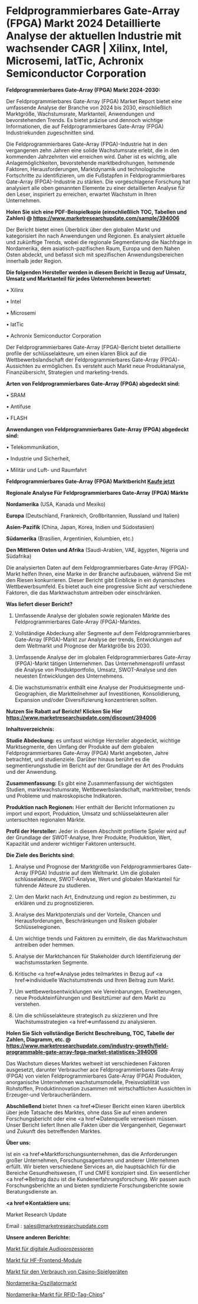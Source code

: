 # Feldprogrammierbares Gate-Array (FPGA) Markt 2024 Detaillierte Analyse der aktuellen Industrie mit wachsender CAGR | Xilinx, Intel, Microsemi, latTic, Achronix Semiconductor Corporation

<strong>Feldprogrammierbares Gate-Array (FPGA) Markt 2024-2030:</strong>

Der Feldprogrammierbares Gate-Array (FPGA) Market Report bietet eine umfassende Analyse der Branche von 2024 bis 2030, einschließlich Marktgröße, Wachstumsrate, Marktanteil, Anwendungen und bevorstehenden Trends. Es bietet präzise und dennoch wichtige Informationen, die auf Feldprogrammierbares Gate-Array (FPGA) Industriekunden zugeschnitten sind.

Die Feldprogrammierbares Gate-Array (FPGA)-Industrie hat in den vergangenen zehn Jahren eine solide Wachstumsrate erlebt, die in den kommenden Jahrzehnten viel erreichen wird. Daher ist es wichtig, alle Anlagemöglichkeiten, bevorstehende marktbedrohungen, hemmende Faktoren, Herausforderungen, Marktdynamik und technologische Fortschritte zu identifizieren, um die Fußstapfen in Feldprogrammierbares Gate-Array (FPGA)-Industrie zu stärken. Die vorgeschlagene Forschung hat analysiert alle oben genannten Elemente zu einer detaillierten Analyse für den Leser, inspiriert zu erreichen, erwartet Wachstum in Ihren Unternehmen.

<strong>Holen Sie sich eine PDF-Beispielkopie (einschließlich TOC, Tabellen und Zahlen) @
</strong><strong><a href=https://www.marketresearchupdate.com/sample/394006><strong>https://www.marketresearchupdate.com/sample/394006</u></font></a></strong></strong>

Der Bericht bietet einen Überblick über den globalen Markt und kategorisiert ihn nach Anwendungen und Regionen. Es analysiert aktuelle und zukünftige Trends, wobei die regionale Segmentierung die Nachfrage in Nordamerika, dem asiatisch-pazifischen Raum, Europa und dem Nahen Osten abdeckt, und befasst sich mit spezifischen Anwendungsbereichen innerhalb jeder Region.

<strong>Die folgenden Hersteller werden in diesem Bericht in Bezug auf Umsatz, Umsatz und Marktanteil für jedes Unternehmen bewertet:</strong>

• Xilinx

• Intel

• Microsemi

• latTic

• Achronix Semiconductor Corporation

Der Feldprogrammierbares Gate-Array (FPGA)-Bericht bietet detaillierte profile der schlüsselakteure, um einen klaren Blick auf die Wettbewerbslandschaft der Feldprogrammierbares Gate-Array (FPGA)-Aussichten zu ermöglichen. Es versteht auch Markt neue Produktanalyse, Finanzübersicht, Strategien und marketing-trends.

<strong>Arten von Feldprogrammierbares Gate-Array (FPGA) abgedeckt sind:</strong>

• SRAM

• Antifuse

• FLASH

<strong>Anwendungen von Feldprogrammierbares Gate-Array (FPGA) abgedeckt sind:</strong>

• Telekommunikation,

• Industrie und Sicherheit,

• Militär und Luft- und Raumfahrt

<strong>Feldprogrammierbares Gate-Array (FPGA) Marktbericht <a href=https://www.marketresearchupdate.com/buynow/394006>Kaufe jetzt</a></strong>

<strong>Regionale Analyse Für Feldprogrammierbares Gate-Array (FPGA) Märkte</strong>

<strong>Nordamerika</strong> (USA, Kanada und Mexiko)

<strong>Europa</strong> (Deutschland, Frankreich, Großbritannien, Russland und Italien)

<strong>Asien-Pazifik</strong> (China, Japan, Korea, Indien und Südostasien)

<strong>Südamerika</strong> (Brasilien, Argentinien, Kolumbien, etc.)

<strong>Den Mittleren</strong> <strong>Osten und Afrika</strong> (Saudi-Arabien, VAE, ägypten, Nigeria und Südafrika)

Die analysierten Daten auf dem Feldprogrammierbares Gate-Array (FPGA)-Markt helfen Ihnen, eine Marke in der Branche aufzubauen, während Sie mit den Riesen konkurrieren. Dieser Bericht gibt Einblicke in ein dynamisches Wettbewerbsumfeld. Es bietet auch eine progressive Sicht auf verschiedene Faktoren, die das Marktwachstum antreiben oder einschränken.

<strong>Was liefert dieser Bericht?</strong>

1. Umfassende Analyse der globalen sowie regionalen Märkte des Feldprogrammierbares Gate-Array (FPGA)-Marktes.

2. Vollständige Abdeckung aller Segmente auf dem Feldprogrammierbares Gate-Array (FPGA)-Markt zur Analyse der trends, Entwicklungen auf dem Weltmarkt und Prognose der Marktgröße bis 2030.

3. Umfassende Analyse der im globalen Feldprogrammierbares Gate-Array (FPGA)-Markt tätigen Unternehmen. Das Unternehmensprofil umfasst die Analyse von Produktportfolio, Umsatz, SWOT-Analyse und den neuesten Entwicklungen des Unternehmens.

4. Die wachstumsmatrix enthält eine Analyse der Produktsegmente und-Geographien, die Marktteilnehmer auf Investitionen, Konsolidierung, Expansion und/oder Diversifizierung konzentrieren sollten.

<strong>Nutzen Sie Rabatt auf Bericht! Klicken Sie Hier
</strong><strong><a href=https://www.marketresearchupdate.com/discount/394006>https://www.marketresearchupdate.com/discount/394006</b></u></font></strong></a>

<strong>Inhaltsverzeichnis:</strong>

<strong>Studie Abdeckung:</strong> es umfasst wichtige Hersteller abgedeckt, wichtige Marktsegmente, den Umfang der Produkte auf dem globalen Feldprogrammierbares Gate-Array (FPGA) Markt angeboten, Jahre betrachtet, und studienziele. Darüber hinaus berührt es die segmentierungsstudie im Bericht auf der Grundlage der Art des Produkts und der Anwendung.

<strong>Zusammenfassung:</strong> Es gibt eine Zusammenfassung der wichtigsten Studien, marktwachstumsrate, Wettbewerbslandschaft, markttreiber, trends und Probleme und makroskopische Indikatoren.

<strong>Produktion nach Regionen:</strong> Hier enthält der Bericht Informationen zu import und export, Produktion, Umsatz und schlüsselakteuren aller untersuchten regionalen Märkte.

<strong>Profil der Hersteller:</strong> Jeder in diesem Abschnitt profilierte Spieler wird auf der Grundlage der SWOT-Analyse, Ihrer Produkte, Produktion, Wert, Kapazität und anderer wichtiger Faktoren untersucht.

<strong>Die Ziele des Berichts sind:</strong>

1) Analyse und Prognose der Marktgröße von Feldprogrammierbares Gate-Array (FPGA) Industrie auf dem Weltmarkt.
Um die globalen schlüsselakteure, SWOT-Analyse, Wert und globalen Marktanteil für führende Akteure zu studieren.

2) Um den Markt nach Art, Endnutzung und region zu bestimmen, zu erklären und zu prognostizieren.

3) Analyse des Marktpotenzials und der Vorteile, Chancen und Herausforderungen, Beschränkungen und Risiken globaler Schlüsselregionen.

4) Um wichtige trends und Faktoren zu ermitteln, die das Marktwachstum antreiben oder hemmen.

5) Analyse der Marktchancen für Stakeholder durch Identifizierung der wachstumsstarken Segmente.

6) Kritische <a href=>Analyse</a> jedes teilmarktes in Bezug auf <a href=>individuelle</a> Wachstumstrends und Ihren Beitrag zum Markt.

7) Um wettbewerbsentwicklungen wie Vereinbarungen, Erweiterungen, neue Produkteinführungen und Besitztümer auf dem Markt zu verstehen.

8) Um die schlüsselakteure strategisch zu skizzieren und Ihre Wachstumsstrategien <a href=>umfassend</a> zu analysieren.

<strong>Holen Sie Sich vollständige Bericht Beschreibung, TOC, Tabelle der Zahlen, Diagramm, etc. @ </strong><strong><a href=https://www.marketresearchupdate.com/industry-growth/field-programmable-gate-array-fpga-market-statistices-394006>https://www.marketresearchupdate.com/industry-growth/field-programmable-gate-array-fpga-market-statistices-394006</a></font></strong>

Das Wachstum dieses Marktes weltweit ist verschiedenen Faktoren ausgesetzt, darunter Verbraucher ace Feldprogrammierbares Gate-Array (FPGA) von vielen Feldprogrammierbares Gate-Array (FPGA) Produkten, anorganische Unternehmen wachstumsmodelle, Preisvolatilität von Rohstoffen, Produktinnovation zusammen mit wirtschaftlichen Aussichten in Erzeuger-und Verbraucherländern.

<strong>Abschließend</strong> bietet Ihnen <a href=>Dieser</a> Bericht einen klaren überblick über jede Tatsache des Marktes, ohne dass Sie auf einen anderen Forschungsbericht oder eine <a href=>Datenquelle</a> verweisen müssen. Unser Bericht liefert Ihnen alle Fakten über die Vergangenheit, Gegenwart und Zukunft des betreffenden Marktes.

<strong>Über uns:</strong>

 ist ein <a href=>Marktfors</a>chungsunternehmen, das die Anforderungen großer Unternehmen, Forschungsagenturen und anderer Unternehmen erfüllt. Wir bieten verschiedene Services an, die hauptsächlich für die Bereiche Gesundheitswesen, IT und CMFE konzipiert sind. Ein wesentlicher <a href=>Beitrag</a> dazu ist die Kundenerfahrungsforschung. Wir passen auch Forschungsberichte an und bieten syndizierte Forschungsberichte sowie Beratungsdienste an.

<strong><a href=>Kontaktiere uns:</a></strong>

Market Research Update

Email : sales@marketresearchupdate.com

<strong>Unsere anderen Berichte:</strong>

<a href=https://www.linkedin.com/pulse/digital-audio-processor-market-2023-latest-trending>Markt für digitale Audioprozessoren</a>

<a href=https://www.linkedin.com/pulse/rf-front-end-module-market-analysis-segment>Markt für HF-Frontend-Module</a>

<a href=https://www.linkedin.com/pulse/casino-gaming-equipment-consumption-market>Markt für den Verbrauch von Casino-Spielgeräten</a>

<a href=https://www.linkedin.com/pulse/north-america-oscillator-market-analysis-outlooks-2023>Nordamerika-Oszillatormarkt</a>

<a href=https://www.linkedin.com/pulse/north-america-rfid-tag-chips-market-size-scope-top-key>Nordamerika-Markt für RFID-Tag-Chips</a>"
